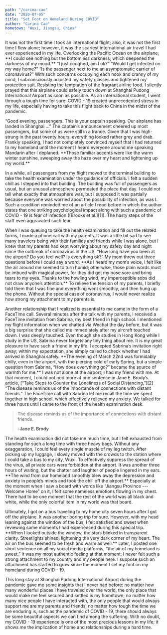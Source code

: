 ```yaml
---
path: "/carina-cao"
date: "2020-07-05"
title: "Set Foot on Homeland During COVID"
author: "Carina Cao"
hometown: "Wuxi, Jiangsu, China"
---
```


<p>It was not the first time I took an international flight; also, it was not the first time I flew alone; however, it was the scariest international air travel I had ever experienced in my life. Overlooking the Pacific Ocean on the airplane, **I could see nothing but the bottomless darkness, which deepened the darkness of my mood.** “I just coughed, am I ok?” “Would I get infected on my way home?” “Is the passenger next to me an asymptomatic carrier of coronavirus?” With such concerns occupying each nook and cranny of my mind, I subconsciously adjusted my safety glasses and tightened my protection suit. Resisting the temptation of the fragrant airline food, I silently prayed that this airplane could safely touch down at Shanghai Pudong International Airport as soon as possible. As an international student, I went through a tough time for sure: COVID - 19 created unprecedented stress in my life, especially having to take this flight back to China in the midst of the pandemic.</p>

<p>“Good evening, passengers. This is your captain speaking. Our airplane has landed in Shanghai ...” The captain’s announcement cheered up most passengers, but some of us were still in a trance. Given that I was high-strung in the past twenty hours, everything looked rather grey and drab. Frankly speaking, I had not completely convinced myself that I had returned to my homeland until the moment I heard everyone around me speaking Mandarin after I deplaned. **Those familiar accents were like the warm winter sunshine, sweeping away the haze over my heart and lightening up my world.**</p>

<p>In a while, all passengers from my flight moved to the terminal building to take the health examination under the guidance of officials. I felt a sudden chill as I stepped into that building. The building was full of passengers as usual, but an unusual atmosphere permeated the place that day. I could not tell what exactly that atmosphere was, but I supposed it was partially because everyone was worried about the possibility of infection, as was I. Such a condition reminded me of an article I read before in which the author states that one striking psychological impact along with such a pandemic of COVID - 19 is fear of infection ([Brooks et al.][1]). The hasty steps of the staff even aggravated such fear.</p>

<p>When I was queuing to take the health examination and fill out the related forms, I made a phone call with my parents. It was a little bit sad to see many travelers being with their families and friends while I was alone, but I knew that my parents had kept worrying about my safety day and night since the outbreak of coronavirus in the US. “How long have you been at the airport? Do you feel well? Is everything ok?” My mom threw out three questions before I could say a word. **As I heard my mom’s voice, I felt like the air around me seemed to turn humid; otherwise, those plain words must be imbued with magical power, for they did get my nose sore and bring tears to my eyes. Thanks to the howling wind, my imperceptible sobs did not draw anyone’s attention.** To relieve the tension of my parents, I briefly told them that I was fine and everything went smoothly, and then hung up the phone. Without the special case of coronavirus, I would never realize how strong my attachment to my parents is.</p>

<p>Another relationship that I realized is essential to me came in the form of a FaceTime call. Several minutes after the talk with my parents, I received a FaceTime invitation from Sabrina, my best friend in high school. I mentioned my flight information when we chatted via Wechat the day before, but it was a big surprise that she called me immediately after my aircraft touched down. I was deeply touched. Even though she studies in Hong Kong while I study in the US, Sabrina never forgets any tiny thing about me. It is my great pleasure to have such a friend in my life. I accepted Sabrina’s invitation right away; within my expectation, she simply called to check whether I had arrived in Shanghai safely. **The evening of March 22nd was formidably chilly, even in the airport, with the piercing cold of early Spring, but a simple question from Sabrina, “How does everything go?” became the source of warmth for me.** I was not alone at the airport; I had my friend with me. At that moment, I could not nod more at one sentence in Jane E. Brody’s article, [“Take Steps to Counter the Loneliness of Social Distancing,”][2] “The disease reminds us of the importance of connections with distant friends.” The FaceTime call with Sabrina let me recall the time we spent together in high school, which effectively relieved my anxiety. We talked for three hours until I came to the front of the health examination desk.</p>

> The disease reminds us of the importance of connections with distant friends.
>
>-**Jane E. Brody**

<p>The health examination did not take me much time, but I felt exhausted from standing for such a long time with three heavy bags. Without any exaggeration, I could feel every single muscle of my leg twitch. After picking up my luggage, I slowly moved with the crowds to the station where I could take a bus to my city, Wuxi. To effectively suppress the spread of the virus, all private cars were forbidden at the airport. It was another three hours of waiting, but the chatter and laughter of people lingered in my ears. **The wind from our homeland smoothly blew away the depression and anxiety in people’s minds and took the chill off the airport.** Especially at the moment when I saw a board with words like “Jiangsu Province --- Welcome Home” on it, I felt some nameless emotions flowing in my chest. There had to be one moment that the rest of the world was all black and white, while the only colorful item in my world was that board.</p>

<p>Ultimately, I got on a bus traveling to my home city seven hours after I got off the airplane. It was another boring trip for sure. However, with my head leaning against the window of the bus, I felt satisfied and sweet when reviewing some moments I had experienced during this special trip. **When I looked outside the window, the stars blinked in transparent clarity. Streetlights shined, lightening the very dark corner of my heart. The air on the bus seemed to be fresh and warm as well.** Later, I posted one short sentence on all my social media platforms, “the air of my homeland is sweet.” It was my most authentic feeling at that moment; I never felt such a strong attachment to my country and my people here. I suppose such an attachment has started to grow since the moment I set my foot on my homeland during COVID - 19.</p>

<p>This long stay at Shanghai Pudong International Airport during the pandemic gave me some insights that I never had before: no matter how many wonderful places I have traveled over the world, the only place that would make me feel secured and settled is my hometown; no matter how many nice people I have interacted with, the only people that would always support me are my parents and friends; no matter how tough the time we are enduring is, such as the pandemic of COVID - 19, there should always be some beautiful aspects we can find among the suffering. With no doubt, my COVID - 19 experience is one of the most precious lessons in my life; it shows me the implication of home and relationships during a hard time.</p>


[1]: https://gauchospace.ucsb.edu/courses/mod/page/view.php?id=3677173
[2]: https://gauchospace.ucsb.edu/courses/mod/page/view.php?id=3670278